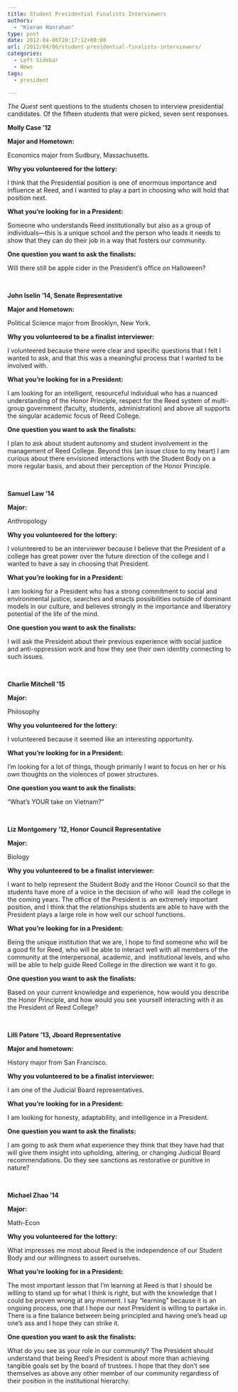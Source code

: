 ```yaml
---
title: Student Presidential Finalists Interviewers
authors: 
  - "Kieran Hanrahan"
type: post
date: 2012-04-06T20:17:12+00:00
url: /2012/04/06/student-presidential-finalists-interviewers/
categories:
  - Left Sidebar
  - News
tags:
  - president

---
```

_The Quest_ sent questions to the students chosen to interview presidential candidates. Of the fifteen students that were picked, seven sent responses.

**Molly Case &#8217;12**

**Major and Hometown:**

Economics major from Sudbury, Massachusetts.

**Why you volunteered for the lottery:**

I think that the Presidential position is one of enormous importance and influence at Reed, and I wanted to play a part in choosing who will hold that position next.

**What you’re looking for in a President:**

Someone who understands Reed institutionally but also as a group of individuals—this is a unique school and the person who leads it needs to show that they can do their job in a way that fosters our community.

**One question you want to ask the finalists:**

Will there still be apple cider in the President&#8217;s office on Halloween?

&nbsp;

**John Iselin &#8217;14, Senate Representative**

**Major and Hometown:**

Political Science major from Brooklyn, New York.

**Why you volunteered to be a finalist interviewer:**

I volunteered because there were clear and specific questions that I felt I wanted to ask, and that this was a meaningful process that I wanted to be involved with.

**What you’re looking for in a President:**

I am looking for an intelligent, resourceful individual who has a nuanced understanding of the Honor Principle, respect for the Reed system of multi-group government (faculty, students, administration) and above all supports the singular academic focus of Reed College.

**One question you want to ask the finalists:**

I plan to ask about student autonomy and student involvement in the management of Reed College. Beyond this (an issue close to my heart) I am curious about there envisioned interactions with the Student Body on a more regular basis, and about their perception of the Honor Principle.

&nbsp;

**Samuel Law &#8217;14**

**Major:**

Anthropology

**Why you volunteered for the lottery:**

I volunteered to be an interviewer because I believe that the President of a college has great power over the future direction of the college and I wanted to have a say in choosing that President.

**What you’re looking for in a President:**

I am looking for a President who has a strong commitment to social and environmental justice, searches and enacts possibilities outside of dominant models in our culture, and believes strongly in the importance and liberatory potential of the life of the mind.

**One question you want to ask the finalists:**

I will ask the President about their previous experience with social justice and anti-oppression work and how they see their own identity connecting to such issues.

&nbsp;

**Charlie Mitchell &#8217;15**

**Major:**

Philosophy

**Why you volunteered for the lottery:**

I volunteered because it seemed like an interesting opportunity.

**What you’re looking for in a President:**

I&#8217;m looking for a lot of things, though primarily I want to focus on her or his own thoughts on the violences of power structures.

**One question you want to ask the finalists:**

&#8220;What’s YOUR take on Vietnam?&#8221;

&nbsp;

**Liz Montgomery &#8217;12, Honor Council Representative**

**Major:**

Biology

**Why you volunteered to be a finalist interviewer:**

I want to help represent the Student Body and the Honor Council so that the students have more of a voice in the decision of who will  lead the college in the coming years. The office of the President is  an extremely important position, and I think that the relationships students are able to have with the President plays a large role in how well our school functions.

**What you’re looking for in a President:**

Being the unique institution that we are, I hope to find someone who will be a good fit for Reed, who will be able to interact well with all members of the community at the interpersonal, academic, and  institutional levels, and who will be able to help guide Reed College in the direction we want it to go.

**One question you want to ask the finalists:**

Based on your current knowledge and experience, how would you describe the Honor Principle, and how would you see yourself interacting with it as the President of Reed College?

&nbsp;

**Lilli Patore &#8217;13, Jboard Representative**

**Major and hometown:**

History major from San Francisco.

**Why you volunteered to be a finalist interviewer:**

I am one of the Judicial Board representatives.

**What you’re looking for in a President:**

I am looking for honesty, adaptability, and intelligence in a President.

**One question you want to ask the finalists:**

I am going to ask them what experience they think that they have had that will give them insight into upholding, altering, or changing Judicial Board recommendations. Do they see sanctions as restorative or punitive in nature?

&nbsp;

**Michael Zhao &#8217;14**

**Major:**

Math-Econ

**Why you volunteered for the lottery:**

What impresses me most about Reed is the independence of our Student Body and our willingness to assert ourselves.

**What you’re looking for in a President:**

The most important lesson that I&#8217;m learning at Reed is that I should be willing to stand up for what I think is right, but with the knowledge that I could be proven wrong at any moment. I say &#8220;learning&#8221; because it is an ongoing process, one that I hope our next President is willing to partake in. There is a fine balance between being principled and having one&#8217;s head up one&#8217;s ass and I hope they can strike it.

**One question you want to ask the finalists:**

What do you see as your role in our community? The President should understand that being Reed&#8217;s President is about more than achieving tangible goals set by the board of trustees. I hope that they don&#8217;t see themselves as above any other member of our community regardless of their position in the institutional hierarchy.